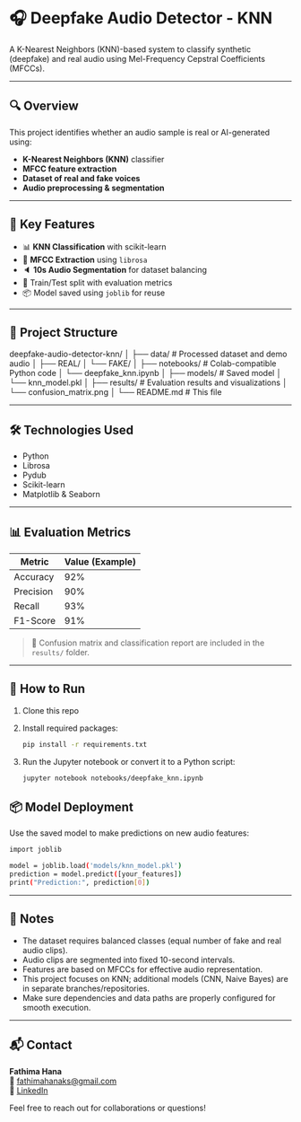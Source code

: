 # 🎧 Deepfake Audio Detector - KNN

A K-Nearest Neighbors (KNN)-based system to classify synthetic (deepfake) and real audio using Mel-Frequency Cepstral Coefficients (MFCCs).

---

## 🔍 Overview

This project identifies whether an audio sample is real or AI-generated using:
- **K-Nearest Neighbors (KNN)** classifier
- **MFCC feature extraction**
- **Dataset of real and fake voices**
- **Audio preprocessing & segmentation**

---

## 🧠 Key Features

- 📊 **KNN Classification** with scikit-learn  
- 🎵 **MFCC Extraction** using `librosa`  
- 🔈 **10s Audio Segmentation** for dataset balancing  
- 📁 Train/Test split with evaluation metrics  
- 📦 Model saved using `joblib` for reuse  

---

## 📁 Project Structure
deepfake-audio-detector-knn/
│
├── data/ # Processed dataset and demo audio
│ ├── REAL/
│ └── FAKE/
│
├── notebooks/ # Colab-compatible Python code
│ └── deepfake_knn.ipynb
│
├── models/ # Saved model
│ └── knn_model.pkl
│
├── results/ # Evaluation results and visualizations
│ └── confusion_matrix.png
│
└── README.md # This file


---

## 🛠️ Technologies Used

- Python
- Librosa
- Pydub
- Scikit-learn
- Matplotlib & Seaborn

---

## 📊 Evaluation Metrics

| Metric     | Value (Example) |
|------------|-----------------|
| Accuracy   | 92%             |
| Precision  | 90%             |
| Recall     | 93%             |
| F1-Score   | 91%             |

> 📌 Confusion matrix and classification report are included in the `results/` folder.

---

## 🚀 How to Run

1. Clone this repo  
2. Install required packages:
   ```bash
   pip install -r requirements.txt

3. Run the Jupyter notebook or convert it to a Python script:

   ```bash
   jupyter notebook notebooks/deepfake_knn.ipynb

## 📦 Model Deployment

Use the saved  model to make predictions on new audio features:

   ```bash
   import joblib
   
   model = joblib.load('models/knn_model.pkl')
   prediction = model.predict([your_features])
   print("Prediction:", prediction[0])
   ```
---

## 📌 Notes

- The dataset requires balanced classes (equal number of fake and real audio clips).  
- Audio clips are segmented into fixed 10-second intervals.  
- Features are based on MFCCs for effective audio representation.  
- This project focuses on KNN; additional models (CNN, Naive Bayes) are in separate branches/repositories.  
- Make sure dependencies and data paths are properly configured for smooth execution.

---

## 📬 Contact

**Fathima Hana**  
📧 [fathimahanaks@gmail.com](mailto:fathimahanaks@gmail.com)  
🔗 [LinkedIn](https://www.linkedin.com/in/fathimahana/)  <!-- Replace with your actual LinkedIn URL -->

Feel free to reach out for collaborations or questions!
